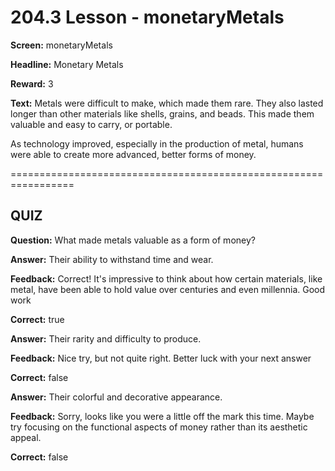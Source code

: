 # 204.3 Lesson - monetaryMetals

**Screen:** monetaryMetals

**Headline:** Monetary Metals

**Reward:** 3

**Text:** Metals were difficult to make, which made them rare. They also lasted longer than other materials like shells, grains, and beads. This made them valuable and easy to carry, or portable.

As technology improved, especially in the production of metal, humans were able to create more advanced, better forms of money.

\=================================================================

## QUIZ

**Question:** What made metals valuable as a form of money?

**Answer:** Their ability to withstand time and wear.

**Feedback:** Correct! It's impressive to think about how certain materials, like metal, have been able to hold value over centuries and even millennia. Good work

**Correct:** true

**Answer:** Their rarity and difficulty to produce.

**Feedback:** Nice try, but not quite right. Better luck with your next answer

**Correct:** false

**Answer:** Their colorful and decorative appearance.

**Feedback:** Sorry, looks like you were a little off the mark this time. Maybe try focusing on the functional aspects of money rather than its aesthetic appeal.

**Correct:** false

<figure><img src="../.gitbook/assets/204-03.png" alt=""><figcaption></figcaption></figure>
